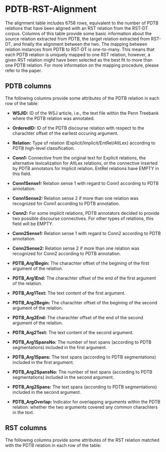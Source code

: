 # PDTB-RST-Alignment

The alignment table includes 6758 rows, equivalent to the number of PDTB relations that have been aligned with an RST relation from the RST-DT corpus. Columns of this table provide some basic information about the source relation extracted from PDTB, the target relation extracted from RST-DT, and finally the alignment between the two. The mapping between relation instances from PDTB to RST-DT is one-to-many. This means that each PDTB relation is uniquely mapped to one RST relation, however, a given RST relation might have been selected as the best fit to more than one PDTB relation. For more information on the mapping procedure, please refer to the paper.

## PDTB columns
The following columns provide some attributes of the PDTB relation in each row of the table:

* **WSJID:** 
ID of the WSJ article, i.e., the text file within the Penn Treebank where the PDTB relation was annotated.


* **OrderedID:**
ID of the PDTB discourse relation with respect to the charachter offset of the earliest occuring argument.

* **Relation:**
Type of relation (Explicit/Implicit/EntRel/AltLex) according to PDTB high-level classification.

* **Conn1:**
Connective from the original text for Explicit relations, the alternative lexicalization for AltLex relations, or the connective inserted by PDTB annotators for Implicit relation. EntRel relations have EMPTY in this field.

* **Conn1Sense1:**
Relation sense 1 with regard to Conn1 according to PDTB annotation.

* **Conn1Sense2:**
Relation sense 2 if more than one relation was recognized for Conn1 according to PDTB annotation.

* **Conn2:**
For some implicit relations, PDTB annotators decided to provide two possible discourse connectives. For other types of relations, this field will be EMPTY.

* **Conn2Sense1:**
Relation sense 1 with regard to Conn2 according to PDTB annotation.

* **Conn2Sense2:**
Relation sense 2 if more than one relation was recognized for Conn2 according to PDTB annotation.

* **PDTB_Arg1Begin:**
The charachter offset of the begining of the first argument of the relation.

* **PDTB_Arg1End:**
The charachter offset of the end of the first argument of the relation.

* **PDTB_Arg1Text:**
The text content of the first argument.

* **PDTB_Arg2Begin:**
The charachter offset of the begining of the second argument of the relation.

* **PDTB_Arg2End:**
The charachter offset of the end of the second argument of the relation.

* **PDTB_Arg2Text:**
The text content of the second argument.

* **PDTB_Arg1SpansNo:**
The number of text spans (according to PDTB segmentations) included in the first argument.

* **PDTB_Arg1Spans:**
The text spans (according to PDTB segmentations) included in the first argument.

* **PDTB_Arg2SpansNo:**
The number of text spans (according to PDTB segmentations) included in the second argument.

* **PDTB_Arg2Spans:**
The text spans (according to PDTB segmentations) included in the second argument.

* **PDTB_ArgOverlap:**
Indicator for overlapping arguments within the PDTB relation: whether the two arguments covered any common charachters in the text.

## RST columns
The following columns provide some attributes of the RST relation matched with the PDTB relation in each row of the table:




